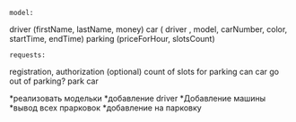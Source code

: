     model:
driver (firstName, lastName, money)
car ( driver , model, carNumber, color, startTime, endTime)
parking (priceForHour, slotsCount)

    requests:
registration, authorization (optional)
count of slots for parking
can car go out of parking?
park car

*реализовать модельки 
*добавление driver
*Добавление машины
*вывод всех прарковок
*добавление на парковку